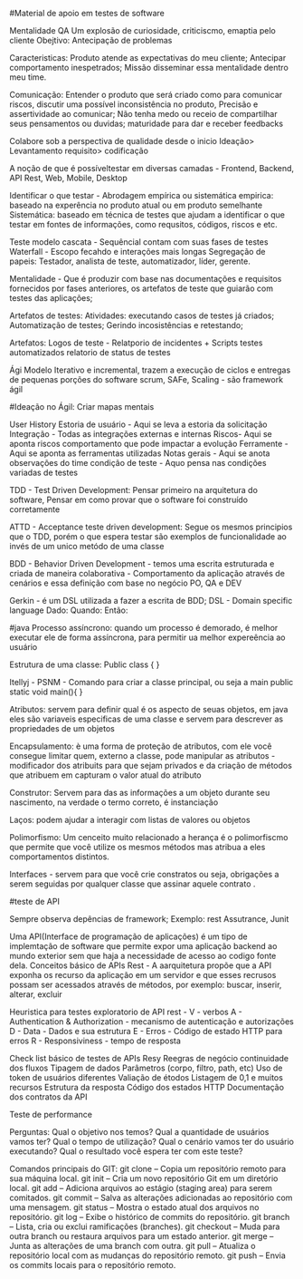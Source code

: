 #Material de apoio em testes de software 

Mentalidade QA
Um explosão de curiosidade, criticiscmo, emaptia pelo cliente
  Obejtivo: Antecipação de problemas

Caracteristicas:
Produto atende as expectativas do meu cliente;
Antecipar comportamento inespetrados;
Missão disseminar essa mentalidade dentro meu time.

Comunicação: Entender o produto que será criado como para  comunicar riscos, discutir uma possível inconsistência no produto,
  Precisão e assertividade ao comunicar;
  Não tenha medo ou receio de compartilhar seus pensamentos ou duvidas;
  maturidade para dar e receber feedbacks

Colabore sob a perspectiva de qualidade desde o inicio
  Ideação> Levantamento requisito> codificação

A noção de que é possíveltestar em diversas camadas -  Frontend, Backend, API Rest, Web, Mobile, Desktop

Identificar o que testar - Abrodagem empírica ou sistemática
empirica: baseado na experência no produto atual ou em produto semelhante
Sistemática: baseado em técnica de testes que ajudam a identificar o que testar em fontes de informações, como requsitos, códigos, riscos e etc.

Teste modelo cascata -  Sequêncial contam com suas fases de testes
  Waterfall - Escopo fecahdo e interações mais longas
Segregação de papeis: Testador, analista de teste, automatizador, líder, gerente.

Mentalidade - Que é produzir com base nas documentações e requisitos fornecidos por fases anteriores, os artefatos de teste que guiarão com testes das aplicações;

Artefatos de testes:
Atividades: executando casos de testes já criados;
Automatização de testes;
Gerindo incosistências e retestando;

Artefatos:
Logos de teste - Relatporio de incidentes + Scripts testes automatizados
relatorio de status de testes

Ági Modelo Iterativo e incremental, trazem a execução de ciclos e entregas de pequenas porções do software
scrum, SAFe, Scaling -  são framework ágil

#Ideação no Ágil: Criar mapas mentais

User History
  Estoria de usuário - Aqui se leva a estoria da solicitação
  Integração - Todas as integrações externas e internas
  Riscos- Aqui se aponta riscos comportamento que pode impactar a evolução
  Ferramente - Aqui se aponta as ferramentas utilizadas
  Notas gerais - Aqui se anota observações do time
  condição de teste -  Aquo pensa nas condições variadas de testes

TDD - Test Driven Development: Pensar primeiro na arquitetura do software, Pensar em como provar que o software foi construído corretamente

ATTD - Acceptance teste driven development: Segue os mesmos principios que o TDD, porém o que espera testar são exemplos de funcionalidade ao invés de um unico metódo de uma classe

BDD -  Behavior Driven Development - temos uma escrita estruturada e criada de maneira colaborativa -  Comportamento da aplicação através de cenários e essa definição com base no negócio PO, QA e DEV

Gerkin - é um DSL utilizada a fazer a escrita de BDD;
  DSL -  Domain specific language
    Dado:
    Quando:
    Então:


#java
Processo assíncrono: quando um processo é demorado, é melhor executar ele de forma assíncrona, para permitir ua melhor expereência ao usuário

Estrutura de uma classe:
Public class <nome da Classe>{
}

Itellyj - PSNM - Comando para criar a classe principal, ou seja a main
  public static void main(){
  }

Atributos: servem para definir qual é os aspecto de seuas objetos, em java eles são variaveis especificas de uma classe e servem para descrever as propriedades de um objetos

Encapsulamento: è uma forma de proteção de atributos, com ele você consegue limitar quem, externo a classe, pode manipular as atributos - modificador dos atribuits para que sejam privados e da criação de métodos que atribuem em capturam o valor atual do atributo

Construtor: Servem para das as informações  a um objeto durante seu nascimento, na verdade o termo correto, é instanciação

Laços: podem ajudar a interagir com listas de valores ou objetos

Polimorfismo: Um cenceito muito relacionado a herança é o polimorfiscmo que permite que você utilize os mesmos métodos mas atribua a eles comportamentos distintos.

Interfaces - servem para que você crie constratos ou seja, obrigações a serem seguidas por qualquer classe que assinar aquele contrato .


#teste de API

Sempre observa depências de framework;
Exemplo: rest Assutrance, Junit

Uma API(Interface de programação de aplicações) é um tipo de implemtação de software que permite expor uma aplicação backend ao mundo exterior sem que haja a necessidade de acesso ao codigo fonte dela.
Conceitos básico de APIs Rest  - A aarquitetura propõe que a API exponha os recurso da aplicação em um servidor e que esses recrusos possam ser acessados através de métodos, por exemplo: buscar, inserir, alterar, excluir

Heuristica para testes exploratorio de API rest -
V - verbos
A - Authentication & Authorization - mecanismo de autenticação e autorizações
D - Data -  Dados e sua estrutura
E - Erros - Código de estado HTTP para erros
R - Responsiviness - tempo de resposta

Check list básico de testes de APIs Resy
Reegras de negócio
continuidade dos fluxos
Tipagem de dados
Parâmetros (corpo, filtro, path, etc)
Uso de token de usuários diferentes
Valiação de étodos
Listagem de 0,1 e muitos recursos
Estrutura da resposta
Código dos estados HTTP
Documentação dos contratos da API



Teste de performance

Perguntas:
Qual o objetivo nos temos?
Qual a quantidade de usuários vamos ter?
Qual o tempo de utilização?
Qual o cenário vamos ter do usuário executando?
Qual o resultado você espera ter com este teste?



Comandos principais do GIT:
git clone – Copia um repositório remoto para sua máquina local.
git init – Cria um novo repositório Git em um diretório local.
git add – Adiciona arquivos ao estágio (staging area) para serem comitados.
git commit – Salva as alterações adicionadas ao repositório com uma mensagem.
git status – Mostra o estado atual dos arquivos no repositório.
git log – Exibe o histórico de commits do repositório.
git branch – Lista, cria ou exclui ramificações (branches).
git checkout – Muda para outra branch ou restaura arquivos para um estado anterior.
git merge – Junta as alterações de uma branch com outra.
git pull – Atualiza o repositório local com as mudanças do repositório remoto.
git push – Envia os commits locais para o repositório remoto.









